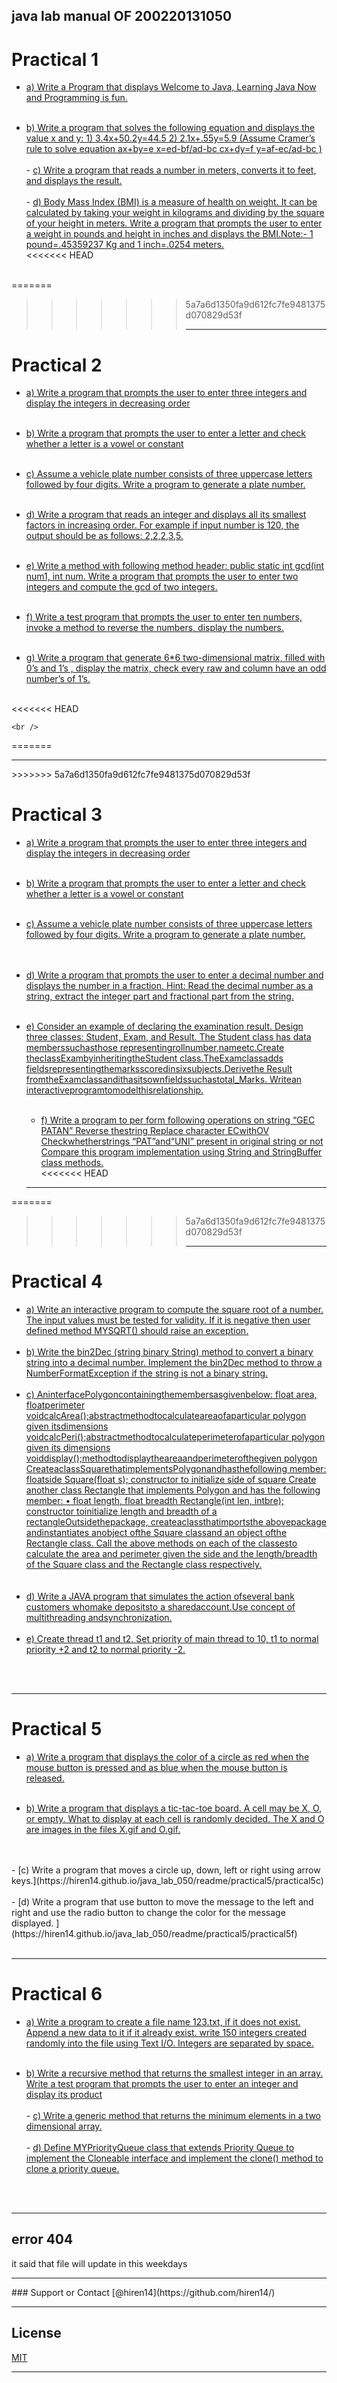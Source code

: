 ## java lab manual OF 200220131050

# Practical  1

-   [a) Write a Program that displays Welcome to Java, Learning Java Now and  Programming is fun.](https://hiren14.github.io/java_lab_050/readme/practical1/practical1a)<br /> <br />

   - [b) Write a program that solves the following equation and displays the value x and  y: 1) 3.4x+50.2y=44.5 2) 2.1x+.55y=5.9 (Assume Cramer’s rule to solve equation  ax+by=e x=ed-bf/ad-bc cx+dy=f y=af-ec/ad-bc )](https://hiren14.github.io/java_lab_050/readme/practical1/practical1b)	<br /><br />
    - [c) Write a program that reads a number in meters, converts it to feet, and displays  the result.](https://hiren14.github.io/java_lab_050/readme/practical1/practical1c)<br /><br />
    - [d) Body Mass Index (BMI) is a measure of health on weight. It can be calculated by  taking your weight in kilograms and dividing by the square of your height in  meters. Write a program that prompts the user to enter a weight in pounds and  height in inches and displays the BMI.Note:- 1 pound=.45359237 Kg and 1 inch=.0254 meters.](https://hiren14.github.io/java_lab_050/readme/practical1/practical1d)  
<<<<<<< HEAD
    <br /><br />
    
=======
>>>>>>> 5a7a6d1350fa9d612fc7fe9481375d070829d53f
    <br />
    <hr />
    
 # Practical  2

-    [a) Write a program that prompts the user to enter three integers and display the  integers in decreasing order](https://hiren14.github.io/java_lab_050/readme/practical2/practical2a) <br /><br />
-    [b) Write a program that prompts the user to enter a letter and check whether a  letter is a vowel or constant](https://hiren14.github.io/java_lab_050/readme/practical2/practical2b) <br /><br />
-    [c) Assume a vehicle plate number consists of three uppercase letters followed by  four digits. Write a program to generate a plate number.](https://hiren14.github.io/java_lab_050/readme/practical2/practical2c) <br /><br />
-   [d) Write a program that reads an integer and displays all its smallest factors in  increasing order. For example if input number is 120, the output should be as  follows: 2,2,2,3,5.](https://hiren14.github.io/java_lab_050/readme/practical2/practical2d)<br /><br />

-   [e) Write a method with following method header: public static int gcd(int num1, int  num. Write a program that prompts the user to enter two integers and compute  the gcd of two integers. ](https://hiren14.github.io/java_lab_050/readme/practical2/practical2e)<br /><br />

-   [f)  Write a test program that prompts the user to enter ten numbers, invoke a  method to reverse the numbers, display the numbers. ](https://hiren14.github.io/java_lab_050/readme/practical2/practical2f)<br /><br />

-    [g) Write a program that generate 6*6 two-dimensional matrix, filled with 0’s and  1’s , display the matrix, check every raw and column have an odd number’s of  1’s.](https://hiren14.github.io/java_lab_050/readme/practical2/practical2f)

<br />
<<<<<<< HEAD
    
    <br />
=======
<hr />
>>>>>>> 5a7a6d1350fa9d612fc7fe9481375d070829d53f

# Practical  3

-    [a) Write a program that prompts the user to enter three integers and display the  integers in decreasing order](https://hiren14.github.io/java_lab_050/readme/practical3/practical3a) <br /><br />
-    [b) Write a program that prompts the user to enter a letter and check whether a  letter is a vowel or constant](https://hiren14.github.io/java_lab_050/readme/practical3/practical3b) <br /><br />
-    [c) Assume a vehicle plate number consists of three uppercase letters followed by  four digits. Write a program to generate a plate number.](https://hiren14.github.io/java_lab_050/readme/practical3/practical3c) <br /><br /><br />
-   [d) Write a program that prompts the user to enter a decimal number and displays  the number in a fraction. Hint: Read the decimal number as a string, extract the  integer part and fractional part from the string. ](https://hiren14.github.io/java_lab_050/readme/practical3/practical3d) <br /><br />
-   [e) Consider an example of declaring the examination result. Design three classes: Student, Exam, and Result. The Student class has data memberssuchasthose representingrollnumber,nameetc.Create theclassExambyinheritingtheStudent class.TheExamclassadds fieldsrepresentingthemarksscoredinsixsubjects.Derivethe Result fromtheExamclassandithasitsownfieldssuchastotal_Marks. Writean interactiveprogramtomodelthisrelationship.](https://hiren14.github.io/java_lab_050/readme/practical3/practical3e) <br /><br />

    -   [f) Write a program to per form following operations on string “GEC PATAN”                           Reverse thestring                                                                                            Replace character ECwithOV                                                                        Checkwhetherstrings “PAT”and“UNI” present in original string or not Compare this program implementation using String and StringBuffer class  methods.](https://hiren14.github.io/java_lab_050/readme/practical3/practical3f)<br />
<<<<<<< HEAD

    
    <hr />

=======
    
>>>>>>> 5a7a6d1350fa9d612fc7fe9481375d070829d53f
    <br />
    <hr />
    
# Practical  4

-    [a) Write an interactive program to compute the square root of a number. The input values must be tested for validity. If it is negative then user defined method  MYSQRT() should raise an exception.](https://hiren14.github.io/java_lab_050/readme/practical4/practical4a) <br /><br />
-    [b) Write the bin2Dec (string binary String) method to convert a binary string into a  decimal number. Implement the bin2Dec method to throw a  NumberFormatException if the string is not a binary string.](https://hiren14.github.io/java_lab_050/readme/practical4/practical4b) <br /><br />
-    [c) AninterfacePolygoncontainingthemembersasgivenbelow:  float area, floatperimeter voidcalcArea();abstractmethodtocalculateareaofaparticular polygon given  itsdimensions <br />voidcalcPeri();abstractmethodtocalculateperimeterofaparticular polygon given its dimensions voiddisplay();methodtodisplaytheareaandperimeterofthegiven polygon CreateaclassSquarethatimplementsPolygonandhasthefollowing member: floatside  Square(float s); constructor to initialize side of square Create another class Rectangle that implements Polygon and has the following member: • float length, float breadth Rectangle(int len, intbre); constructor toinitialize length and breadth of a rectangleOutsidethepackage, createaclassthatimportsthe abovepackage andinstantiates anobject ofthe Square classand an object ofthe Rectangle class. Call the above methods on each of the classesto calculate the area and perimeter given the side and the length/breadth of  the Square class and the Rectangle class respectively.](https://hiren14.github.io/java_lab_050/readme/practical3/practical3c) <br /><br /><br />
-   [d) Write a JAVA program that simulates the action ofseveral bank customers whomake depositsto a sharedaccount.Use concept of multithreading andsynchronization. ](https://hiren14.github.io/java_lab_050/readme/practical4/practical4d) <br /><br />
-   [e) Create thread t1 and t2. Set priority of main thread to 10, t1 to normal priority +2 and t2 to normal priority -2.](https://hiren14.github.io/java_lab_050/readme/practical4/practical4e)


<br />
   
 <br />

    
   <hr />
    
    
# Practical  5

-   [a) Write a program that displays the color of a circle as red when the mouse button  is pressed and as blue when the mouse button is released.](https://hiren14.github.io/java_lab_050/readme/practical5/practical5a)<br /> <br />

   - [b) Write a program that displays a tic-tac-toe board. A cell may be X, O, or empty.  What to display at each cell is randomly decided. The X and O are images in the  files X.gif and O.gif.](https://hiren14.github.io/java_lab_050/readme/practical5/practical5b)	
   <br />
   <br />
    - [c) Write a program that moves a circle up, down, left or right using arrow keys.](https://hiren14.github.io/java_lab_050/readme/practical5/practical5c)
    <br />
    <br />
    - [d) Write a program that use button to move the message to the left and right and  use the radio button to change the color for the message displayed. ](https://hiren14.github.io/java_lab_050/readme/practical5/practical5f)  

<br />
    
  <br />
    
   <hr />
    
# Practical  6

-   [a) Write a program to create a file name 123.txt, if it does not exist. Append a new  data to it if it already exist. write 150 integers created randomly into the file  using Text I/O. Integers are separated by space. ](https://hiren14.github.io/java_lab_050/readme/practical6/practical6a)<br /> <br />

   - [b) Write a recursive method that returns the smallest integer in an array. Write a  test program that prompts the user to enter an integer and display its product](https://hiren14.github.io/java_lab_050/readme/practical6/practical6b)	<br /><br />
    - [ c) Write a generic method that returns the minimum elements in a two  dimensional array. ](https://hiren14.github.io/java_lab_050/readme/practical6/practical6c)<br /><br />
    - [d) Define MYPriorityQueue class that extends Priority Queue to implement the  Cloneable interface and implement the clone() method to clone a priority queue.  ](https://hiren14.github.io/java_lab_050/readme/practical6/practical6f)  
    
   <br />
   
 <br />

    
   <hr />


## error 404 

it said that file will update in this weekdays 
<br />
<hr />
### Support or Contact
[@hiren14](https://github.com/hiren14/)
<br />
   <hr />

## License
[MIT](https://hiren14.github.io/java_lab_050/LICENSE)
   <hr />
